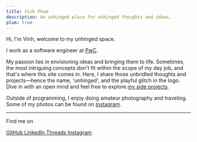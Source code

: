 ```yaml
---
title: Vinh Pham
description: An unhinged place for unhinged thoughts and ideas.
plum: true
---
```


Hi, I'm Vinh, welcome to my <GlitchedElement :inline='true' :options="{ timing: { duration: 5000 }}">unhinged</GlitchedElement> space.

I work as a software engineer at [PwC](https://www.pwc.com/).

My passion lies in envisioning ideas and bringing them to life. Sometimes, the most intriguing concepts don't fit within the scope of my day job, and that's where this site comes in. Here, I share those unbridled thoughts and projects—hence the name, 'unhinged', and the playful glitch in the logo. Dive in with an open mind and feel free to explore [my side projects](/projects).

Outside of programming, I enjoy doing amateur photography and traveling. Some of my photos can be found on [Instagram](https://www.instagram.com/vinh.phm).

<div flex-auto />

---

Find me on

<p flex="~ gap-3 wrap" class="mt--2! fw-inherit">
  <a href="https://github.com/vinhphm" target="_blank">
    <span op75 i-simple-icons-github /> GitHub
  </a>
  <a href="https://www.linkedin.com/in/vinhphm/" target="_blank">
    <span op75 i-simple-icons-linkedin /> LinkedIn
  </a>
  <a href="https://www.threads.net/@vinh.phm" target="_blank">
    <span op75 i-simple-icons-threads /> Threads
  </a>
  <a href="https://www.instagram.com/vinh.phm" target="_blank">
    <span op75 i-simple-icons-instagram /> Instagram
  </a>
  <NowPlaying />
</p>
